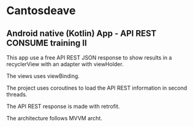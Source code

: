 # Cantosdeave
Android native (Kotlin) App - API REST CONSUME training II
---
This app use a free API REST JSON response to show results in a recyclerView with an adapter with viewHolder. 

The views uses viewBinding.

The project uses coroutines to load the API REST information in second threads. 

The API REST response is made with retrofit.

The architecture follows MVVM archt.
